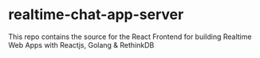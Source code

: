 # realtime-chat-app-server
This repo contains the source for the React Frontend for building Realtime Web Apps with Reactjs, Golang & RethinkDB
